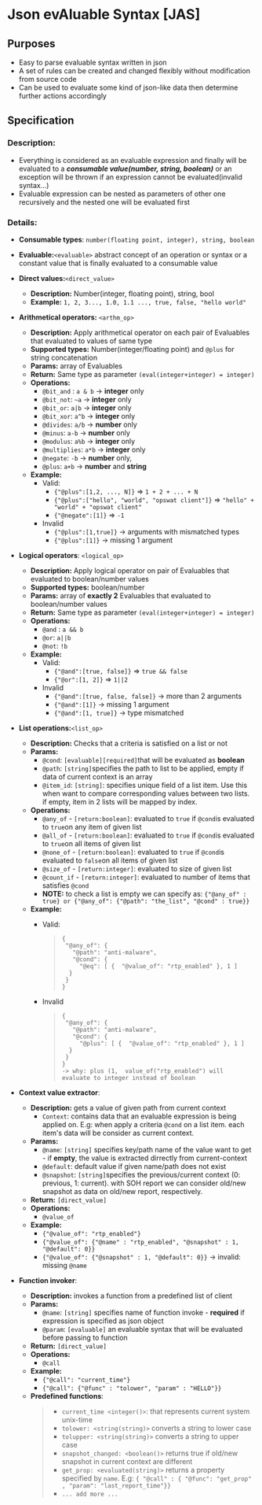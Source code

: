# Json evAluable Syntax [JAS]
## Purposes
- Easy to parse evaluable syntax written in json
- A set of rules can be created and changed flexibly without modification from source code
- Can be used to evaluate some kind of json-like data then determine further actions accordingly

## Specification
###  Description: 
-	Everything is considered as an evaluable expression and finally will be evaluated to a ***consumable value(number, string, boolean)*** or an exception will be thrown if an expression cannot be evaluated(invalid syntax...)
-	Evaluable expression can be nested as parameters of other one recursively and the nested one will be evaluated first
### Details:
- **Consumable types**:  `number(floating point, integer), string, boolean`
- **Evaluable:**`<evaluable>` abstract concept of an operation or syntax or a constant value that is finally evaluated to a consumable value
- **Direct values:**`<direct_value>`
	- **Description:** Number(integer, floating point), string, bool
	- **Example:** `1, 2, 3..., 1.0, 1.1 ..., true, false, "hello world"`
- **Arithmetical operators:** `<arthm_op>`
	- **Description:** Apply arithmetical operator on each pair of Evaluables that evaluated to values of same type
	- **Supported types:** Number(integer/floating point) and `@plus` for string concatenation
	- **Params:** array of Evaluables
	- **Return:** Same type as parameter `(eval(integer+integer) = integer)`
	- **Operations:**
		- `@bit_and` : `a & b` -> **integer** only
		- `@bit_not`: `~a` -> **integer** only
		- `@bit_or`: `a|b` -> **integer** only
		- `@bit_xor`: `a^b` -> **integer** only
		- `@divides`: `a/b` -> **number** only
		- `@minus`: `a-b` -> **number** only
		- `@modulus`: `a%b` -> **integer** only
		- `@multiplies`: `a*b` -> **integer** only
		- `@negate`: `-b` -> **number** only, 
		- `@plus`: `a+b` -> **number** and **string**
	- **Example:**
		- Valid:
			- `{"@plus":[1,2, ..., N]}` => `1 + 2 + ... + N`
			- `{"@plus":["hello", "world", "opswat client"]}` => `"hello" + "world" + "opswat client"`
			- `{"@negate":[1]}` => `-1`
		- Invalid
			- `{"@plus":[1,true]}` -> arguments with mismatched types
			-  `{"@plus":[1]}` -> missing 1 argument
- **Logical operators**: `<logical_op>`
	- **Description:** Apply logical operator on pair of Evaluables that evaluated to boolean/number values
	- **Supported types:** boolean/number 
	- **Params:** array of **exactly  2** Evaluables that evaluated to boolean/number values
	- **Return:** Same type as parameter `(eval(integer+integer) = integer)`
	- **Operations:**
		- `@and` : `a && b` 
		- `@or`: `a||b` 
		- `@not`: `!b` 
	- **Example:**
		- Valid:
			- `{"@and":[true, false]}` => `true && false`
			- `{"@or":[1, 2]}` => `1||2`
		- Invalid
			- `{"@and":[true, false, false]}` -> more than 2 arguments
			-  `{"@and":[1]}` -> missing 1 argument
			-  `{"@and":[1, true]}` -> type mismatched
- **List operations:**`<list_op>`
	- **Description:** Checks that a criteria is satisfied on a list or not
	- **Params:** 
		- `@cond`: `[evaluable][required]`that will be evaluated as **boolean**
		- `@path`: `[string]`specifies the path to list to be applied, empty if data of current context is an array
		- `@item_id`: `[string]`: specifies unique field of a list item. Use this when want to compare corresponding values between two lists. if empty, item in 2 lists will be mapped by index.
	- **Operations:**
		- `@any_of` - `[return:boolean]`: evaluated to `true` if `@cond`is evaluated to `true`on any item of given list
		- `@all_of` - `[return:boolean]`: evaluated to `true` if `@cond`is evaluated to `true`on all items of given list
		- `@none_of` - `[return:boolean]`: evaluated to `true` if `@cond`is evaluated to `false`on all items of given list
		- `@size_of` - `[return:integer]`: evaluated to size of given list
		- `@count_if` - `[return:integer]`: evaluated to number of items that satisfies `@cond`
		- **NOTE:** to check a list is empty we can specify as: `{"@any_of" : true} or {"@any_of": {"@path": "the_list", "@cond" : true}}`
	- **Example:**
		- Valid:
			> ```
			> {
			>  "@any_of": {
			>    "@path": "anti-malware",
			>    "@cond": {
			>      "@eq": [ {  "@value_of": "rtp_enabled" }, 1 ]
			>   }
			>  }
			>}
			
		- Invalid
			> ```
			> {
			>  "@any_of": {
			>    "@path": "anti-malware",
			>    "@cond": {
			>      "@plus": [ {  "@value_of": "rtp_enabled" }, 1 ] 
			>   }
			>  }
			>}
			> -> why: plus (1,  value_of("rtp_enabled") will evaluate to integer instead of boolean  
	 
-  **Context value extractor**:
	- **Description:**  gets a value of given path from current context
		- `Context`: contains data that an evaluable expression is being applied on. E.g: when apply a criteria `@cond` on a list item. each item's data will be consider as current context.
	- **Params:** 
		- `@name`: `[string]`  specifies key/path name of the value want to get - if **empty**, the value is extracted dirrectly from current-context
		- `@default`: default value if given name/path does not exist
		- `@snapshot`: `[string]`specifies the previous/current context (0: previous, 1: current). with SOH report we can consider old/new snapshot as data on old/new report, respectively.
	- **Return:** `[direct_value]`
	- **Operations:**
		- `@value_of` 
	- **Example:**
		- `{"@value_of": "rtp_enabled"}`
		- `{"@value_of": {"@name" : "rtp_enabled", "@snapshot" : 1, "@default": 0}}`
		- `{"@value_of": {"@snapshot" : 1, "@default": 0}}` -> invalid: missing `@name`
- **Function invoker**:
	- **Description:**  invokes a function from a predefined list of client
	- **Params:** 
		- `@name`: `[string]` specifies name of function invoke - **required** if expression is specified as json object
		- `@param`: `[evaluable]` an evaluable syntax that will be evaluated before passing to function
	- **Return:** `[direct_value]`
	- **Operations:**
		- `@call` 
	- **Example:**
		- `{"@call": "current_time"}`
		- `{"@call": {"@func" : "tolower", "param" : "HELLO"}}`
	- **Predefined functions**:
		> - `current_time <integer()>`:  that represents current system unix-time 
		> - `tolower: <string(string)>` converts a string to lower case
		> - `tolupper: <string(string)>` converts a string to upper case
		> - `snapshot_changed: <boolean()>` returns true if old/new snapshot in current context are different
		> - `get_prop: <evaluated(string)>` returns a property specified by `name`. E.g: `{ "@call" : { "@func": "get_prop" , "param": "last_report_time"}}`
		> - `... add more ...`

	